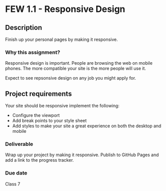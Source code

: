 # FEW 1.1 - Responsive Design

## Description 

Finish up your personal pages by making it responsive. 

### Why this assignment?

Responsive design is important. People are browsing the web on mobile phones. The more compatible your site is the more people will use it. 

Expect to see repsonsive design on any job you might apply for. 

## Project requirements

Your site should be responsive implement the following: 

- Configure the viewport
- Add break points to your style sheet
- Add styles to make your site a great experience on both the desktop and mobile

### Deliverable

Wrap up your project by making it responsive. Publish to GitHub Pages and add a link to the progress tracker. 

### Due date

Class 7
